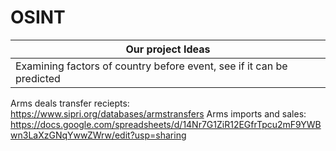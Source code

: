 # OSINT
|Our project Ideas | 
| ------------- | 
| Examining factors of country before event, see if it can be predicted | 


Arms deals transfer reciepts:  https://www.sipri.org/databases/armstransfers
Arms imports and sales: https://docs.google.com/spreadsheets/d/14Nr7G1ZiR12EGfrTpcu2mF9YWBwn3LaXzGNqYwwZWrw/edit?usp=sharing
